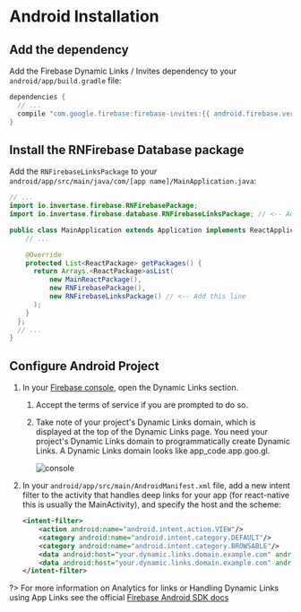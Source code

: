 # Android Installation

## Add the dependency

Add the Firebase Dynamic Links / Invites dependency to your `android/app/build.gradle` file:

```groovy
dependencies {
  // ...
  compile "com.google.firebase:firebase-invites:{{ android.firebase.version }}"
}
```

## Install the RNFirebase Database package

Add the `RNFirebaseLinksPackage` to your `android/app/src/main/java/com/[app name]/MainApplication.java`:

```java
// ...
import io.invertase.firebase.RNFirebasePackage;
import io.invertase.firebase.database.RNFirebaseLinksPackage; // <-- Add this line

public class MainApplication extends Application implements ReactApplication {
    // ...

    @Override
    protected List<ReactPackage> getPackages() {
      return Arrays.<ReactPackage>asList(
          new MainReactPackage(),
          new RNFirebasePackage(),
          new RNFirebaseLinksPackage() // <-- Add this line
      );
    }
  };
  // ...
}
```


## Configure Android Project

1. In your [Firebase console](https://console.firebase.google.com/), open the Dynamic Links section.
    1. Accept the terms of service if you are prompted to do so.
    2. Take note of your project's Dynamic Links domain, which is displayed at the top of the Dynamic Links page. You need your project's Dynamic Links domain to programmatically create Dynamic Links. A Dynamic Links domain looks like app_code.app.goo.gl.

        ![console](https://firebase.google.com/docs/dynamic-links/images/dynamic-links-domain.png)

2. In your `android/app/src/main/AndroidManifest.xml` file, add a new intent filter to the activity that handles deep links for your app (for react-native this is usually the MainActivity), and specify the host and the scheme:

    ```xml
    <intent-filter>
        <action android:name="android.intent.action.VIEW"/>
        <category android:name="android.intent.category.DEFAULT"/>
        <category android:name="android.intent.category.BROWSABLE"/>
        <data android:host="your.dynamic.links.domain.example.com" android:scheme="http"/>
        <data android:host="your.dynamic.links.domain.example.com" android:scheme="https"/>
    </intent-filter>
    ```

?> For more information on Analytics for links or Handling Dynamic Links using App Links see the official [Firebase Android SDK docs](https://firebase.google.com/docs/dynamic-links/android/receive#record-analytics)

